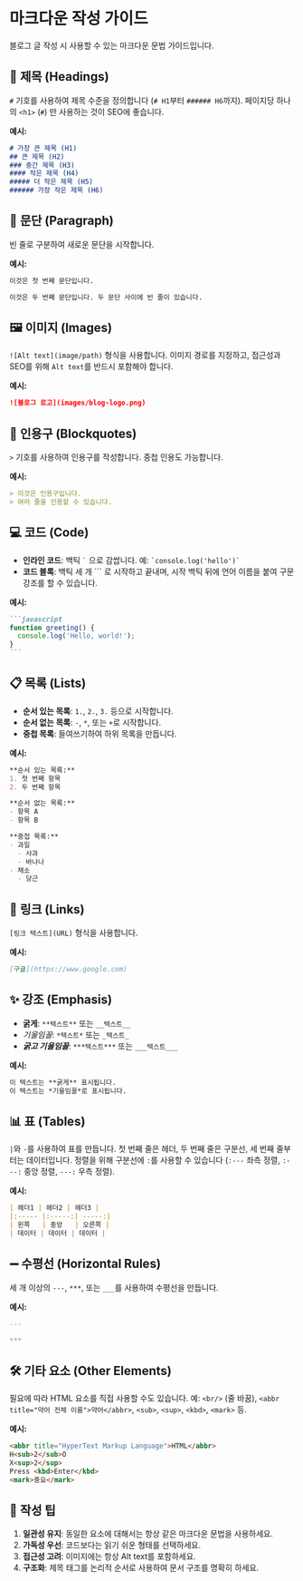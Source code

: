 # 마크다운 작성 가이드

블로그 글 작성 시 사용할 수 있는 마크다운 문법 가이드입니다.

## 📑 제목 (Headings)

`#` 기호를 사용하여 제목 수준을 정의합니다 (`# H1`부터 `###### H6`까지). 페이지당 하나의 `<h1>` (`#`) 만 사용하는 것이 SEO에 좋습니다.

**예시:**
```markdown
# 가장 큰 제목 (H1)
## 큰 제목 (H2)
### 중간 제목 (H3)
#### 작은 제목 (H4)
##### 더 작은 제목 (H5)
###### 가장 작은 제목 (H6)
```

## 📄 문단 (Paragraph)

빈 줄로 구분하여 새로운 문단을 시작합니다.

**예시:**
```markdown
이것은 첫 번째 문단입니다.

이것은 두 번째 문단입니다. 두 문단 사이에 빈 줄이 있습니다.
```

## 🖼️ 이미지 (Images)

`![Alt text](image/path)` 형식을 사용합니다. 이미지 경로를 지정하고, 접근성과 SEO를 위해 `Alt text`를 반드시 포함해야 합니다.

**예시:**
```markdown
![블로그 로고](images/blog-logo.png)
```

## 💬 인용구 (Blockquotes)

`>` 기호를 사용하여 인용구를 작성합니다. 중첩 인용도 가능합니다.

**예시:**
```markdown
> 이것은 인용구입니다.
> 여러 줄을 인용할 수 있습니다.
```

## 💻 코드 (Code)

- **인라인 코드**: 백틱 `` ` `` 으로 감쌉니다. 예: `` `console.log('hello')` ``
- **코드 블록**: 백틱 세 개 ``` 로 시작하고 끝내며, 시작 백틱 뒤에 언어 이름을 붙여 구문 강조를 할 수 있습니다.

**예시:**
````markdown
```javascript
function greeting() {
  console.log('Hello, world!');
}
```
````

## 📋 목록 (Lists)

- **순서 있는 목록**: `1.`, `2.`, `3.` 등으로 시작합니다.
- **순서 없는 목록**: `-`, `*`, 또는 `+`로 시작합니다.
- **중첩 목록**: 들여쓰기하여 하위 목록을 만듭니다.

**예시:**
```markdown
**순서 있는 목록:**
1. 첫 번째 항목
2. 두 번째 항목

**순서 없는 목록:**
- 항목 A
- 항목 B

**중첩 목록:**
- 과일
  - 사과
  - 바나나
- 채소
  - 당근
```

## 🔗 링크 (Links)

`[링크 텍스트](URL)` 형식을 사용합니다.

**예시:**
```markdown
[구글](https://www.google.com)
```

## ✨ 강조 (Emphasis)

- **굵게**: `**텍스트**` 또는 `__텍스트__`
- *기울임꼴*: `*텍스트*` 또는 `_텍스트_`
- ***굵고 기울임꼴***: `***텍스트***` 또는 `___텍스트___`

**예시:**
```markdown
이 텍스트는 **굵게** 표시됩니다.
이 텍스트는 *기울임꼴*로 표시됩니다.
```

## 📊 표 (Tables)

`|`와 `-`를 사용하여 표를 만듭니다. 첫 번째 줄은 헤더, 두 번째 줄은 구분선, 세 번째 줄부터는 데이터입니다. 정렬을 위해 구분선에 `:`를 사용할 수 있습니다 (`:---` 좌측 정렬, `:---:` 중앙 정렬, `---:` 우측 정렬).

**예시:**
```markdown
| 헤더1 | 헤더2 | 헤더3 |
|:----- |:-----:| -----:|
| 왼쪽   | 중앙   | 오른쪽 |
| 데이터 | 데이터 | 데이터 |
```

## ➖ 수평선 (Horizontal Rules)

세 개 이상의 `---`, `***`, 또는 `___`를 사용하여 수평선을 만듭니다.

**예시:**
```markdown
---

***
```

## 🛠️ 기타 요소 (Other Elements)

필요에 따라 HTML 요소를 직접 사용할 수도 있습니다. 예: `<br/>` (줄 바꿈), `<abbr title="약어 전체 이름">약어</abbr>`, `<sub>`, `<sup>`, `<kbd>`, `<mark>` 등.

**예시:**
```markdown
<abbr title="HyperText Markup Language">HTML</abbr>
H<sub>2</sub>O
X<sup>2</sup>
Press <kbd>Enter</kbd>
<mark>중요</mark>
```

## 📝 작성 팁

1. **일관성 유지**: 동일한 요소에 대해서는 항상 같은 마크다운 문법을 사용하세요.
2. **가독성 우선**: 코드보다는 읽기 쉬운 형태를 선택하세요.
3. **접근성 고려**: 이미지에는 항상 Alt text를 포함하세요.
4. **구조화**: 제목 태그를 논리적 순서로 사용하여 문서 구조를 명확히 하세요.